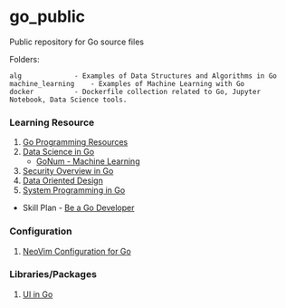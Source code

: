 # go_public
Public repository for Go source files

Folders:

	alg 			- Examples of Data Structures and Algorithms in Go
	machine_learning	- Examples of Machine Learning with Go
	docker			- Dockerfile collection related to Go, Jupyter Notebook, Data Science tools.


### Learning Resource

1. [Go Programming Resources](https://cigoic.wordpress.com/2017/07/05/go-programming-resources-2/)
2. [Data Science in Go](https://cigoic.wordpress.com/2018/05/06/data-science-in-go-2/)
	* [GoNum - Machine Learning](https://cigoic.wordpress.com/2017/11/07/chu-tan-gonum-2/)
3. [Security Overview in Go](https://cigoic.wordpress.com/2018/05/06/security-overview-in-go-2-2/)
4. [Data Oriented Design](https://cigoic.wordpress.com/2017/11/05/data-oriented-design-2/)
5. [System Programming in Go](https://cigoic.wordpress.com/2017/10/31/system-programming-in-go/)

* Skill Plan - [Be a Go Developer](https://cigoic.wordpress.com/2018/05/20/skill-card-to-be-a-go-developer)

### Configuration

1. [NeoVim Configuration for Go](https://cigoic.wordpress.com/2017/08/31/neovim-configuration-for-go/)

### Libraries/Packages

1. [UI in Go](https://cigoic.wordpress.com/2017/11/30/ui-in-go/)


